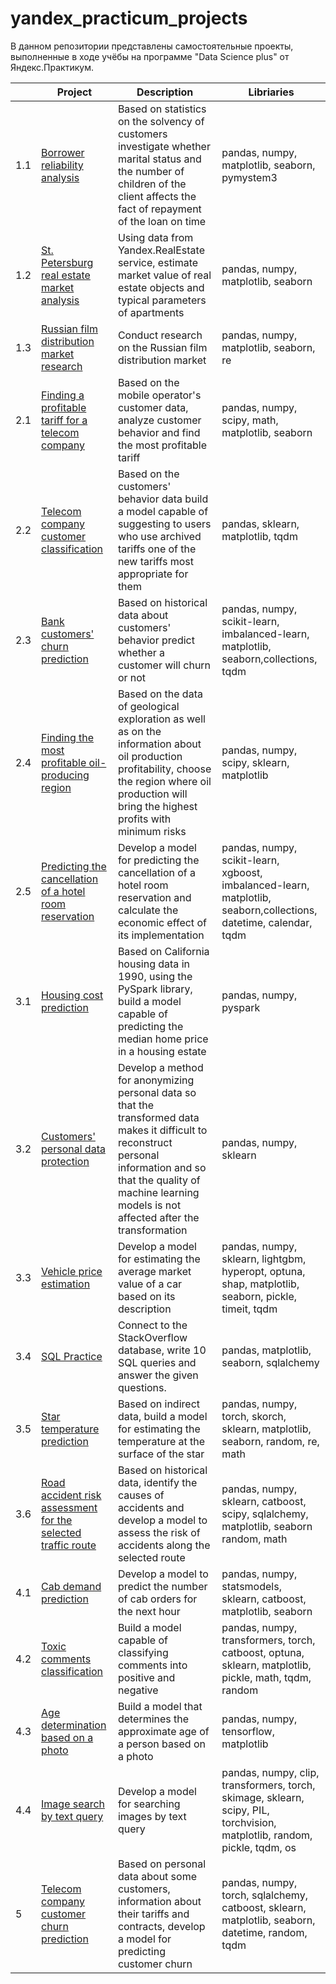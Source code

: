 # yandex_practicum_projects

В данном репозитории представлены самостоятельные проекты, выполненные в ходе учёбы на программе "Data Science plus" от Яндекс.Практикум.  

|     | Project                                    | Description | Libriaries |
| --- | ------------------------------------------ | ----------- | ---------- |
| 1.1 | [Borrower reliability analysis](https://github.com/Stanislav9801/yandex_practicum_home_projects/blob/master/1_2_borrower_reliability_analysis)  | Based on statistics on the solvency of customers investigate whether marital status and the number of children of the client affects the fact of repayment of the loan on time                                    | pandas, numpy, matplotlib, seaborn, pymystem3         |
| 1.2 | [St. Petersburg real estate market analysis](https://github.com/Stanislav9801/yandex_practicum_home_projects/blob/master/1_3_spb_real_estate_market_analysis) | Using data from Yandex.RealEstate service, estimate market value of real estate objects and typical parameters of apartments   | pandas, numpy, matplotlib, seaborn |
| 1.3 | [Russian film distribution market research](https://github.com/Stanislav9801/yandex_practicum_home_projects/blob/master/1_4_russian_film_distribution_market_research)  | Conduct research on the Russian film distribution market | pandas, numpy, matplotlib, seaborn, re
| 2.1 | [Finding a profitable tariff for a telecom company](https://github.com/Stanislav9801/yandex_practicum_home_projects/blob/master/2_1_finding_profitable_tariff_for_telecom_company)  | Based on the mobile operator's customer data, analyze customer behavior and find the most profitable tariff | pandas, numpy, scipy, math, matplotlib, seaborn
| 2.2  | [Telecom company customer classification](https://github.com/Stanislav9801/yandex_practicum_home_projects/blob/master/2_2_telecom_company_customer_classification) | Based on the customers' behavior data build a model capable of suggesting to users who use archived tariffs one of the new tariffs most appropriate for them | pandas, sklearn, matplotlib, tqdm
| 2.3  | [Bank customers' churn prediction](https://github.com/Stanislav9801/yandex_practicum_home_projects/tree/blob/2_3_bank_customers_churn_prediction) | Based on historical data about customers' behavior predict whether a customer will churn or not | pandas, numpy, scikit-learn, imbalanced-learn, matplotlib, seaborn,collections, tqdm
| 2.4 | [Finding the most profitable oil-producing region](https://github.com/Stanislav9801/yandex_practicum_home_projects/blob/master/2_4_finding_most_profitable_oil_producing_region) | Based on the data of geological exploration as well as on the information about oil production profitability, choose the region where oil production will bring the highest profits with minimum risks |  pandas, numpy, scipy, sklearn, matplotlib
| 2.5 | [Predicting the cancellation of a hotel room reservation](https://github.com/Stanislav9801/yandex_practicum_home_projects/blob/master/2_5_predicting_cancellation_of_hotel_room_reservation) | Develop a model for predicting the cancellation of a hotel room reservation and calculate the economic effect of its implementation | pandas, numpy, scikit-learn, xgboost, imbalanced-learn, matplotlib, seaborn,collections, datetime, calendar, tqdm
|3.1 | [Housing cost prediction](https://github.com/Stanislav9801/yandex_practicum_home_projects/blob/master/3_1_housing_cost_prediction) | Based on California housing data in 1990, using the PySpark library, build a model capable of predicting the median home price in a housing estate | pandas, numpy, pyspark
| 3.2 | [Customers' personal data protection](https://github.com/Stanislav9801/yandex_practicum_home_projects/blob/master/3_2_customers_personal_data_protection) | Develop a method for anonymizing personal data so that the transformed data makes it difficult to reconstruct personal information and so that the quality of machine learning models is not affected after the transformation |  pandas, numpy, sklearn
| 3.3 | [Vehicle price estimation]() | Develop a model for estimating the average market value of a car based on its description | pandas, numpy, sklearn, lightgbm, hyperopt, optuna, shap, matplotlib, seaborn, pickle, timeit, tqdm
| 3.4 | [SQL Practice](https://github.com/Stanislav9801/yandex_practicum_home_projects/blob/master/3_4_sql_practice) | Connect to the StackOverflow database, write 10 SQL queries and answer the given questions. |  pandas, matplotlib, seaborn, sqlalchemy
| 3.5 | [Star temperature prediction](https://github.com/Stanislav9801/yandex_practicum_home_projects/blob/master/3_5_star_temperature_prediction) | Based on indirect data, build a model for estimating the temperature at the surface of the star | pandas, numpy, torch, skorch, sklearn, matplotlib, seaborn, random, re, math
| 3.6 | [Road accident risk assessment for the selected traffic route](https://github.com/Stanislav9801/yandex_practicum_home_projects/blob/master/3_6_road_accident_risk_assessment) | Based on historical data, identify the causes of accidents and develop a model to assess the risk of accidents along the selected route | pandas, numpy, sklearn, catboost, scipy, sqlalchemy, matplotlib, seaborn random, math
| 4.1 | [Cab demand prediction](https://github.com/Stanislav9801/yandex_practicum_home_projects/blob/master/4_1_cab_demand_prediction) | Develop a model to predict the number of cab orders for the next hour | pandas, numpy, statsmodels, sklearn, catboost, matplotlib, seaborn
| 4.2 | [Toxic comments classification](https://github.com/Stanislav9801/yandex_practicum_home_projects/blob/master/4_2_toxic_comments_classification) | Build a model capable of classifying comments into positive and negative |  pandas, numpy, transformers, torch, catboost, optuna, sklearn, matplotlib, pickle, math, tqdm, random
| 4.3 | [Age determination based on a photo](https://github.com/Stanislav9801/yandex_practicum_home_projects/blob/master/4_3_age_determination_by_photo) | Build a model that determines the approximate age of a person based on a photo | pandas, numpy, tensorflow, matplotlib
| 4.4 | [Image search by text query](https://github.com/Stanislav9801/yandex_practicum_home_projects/blob/master/4_4_image_search_by_text_query) | Develop a model for searching images by text query | pandas, numpy, clip, transformers, torch, skimage, sklearn, scipy, PIL, torchvision, matplotlib, random, pickle, tqdm, os
| 5   | [Telecom company customer churn prediction](https://github.com/Stanislav9801/yandex_practicum_home_projects/blob/master/5_telecom_company_customer_churn_prediction) | Based on personal data about some customers, information about their tariffs and contracts, develop a model for predicting customer churn | pandas, numpy, torch, sqlalchemy,  catboost, sklearn, matplotlib, seaborn, datetime, random, tqdm












